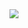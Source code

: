 
<img src="https://user-images.githubusercontent.com/81263807/196869367-cb29cb38-6a95-440f-831f-e34fa4db5be9.gif">
